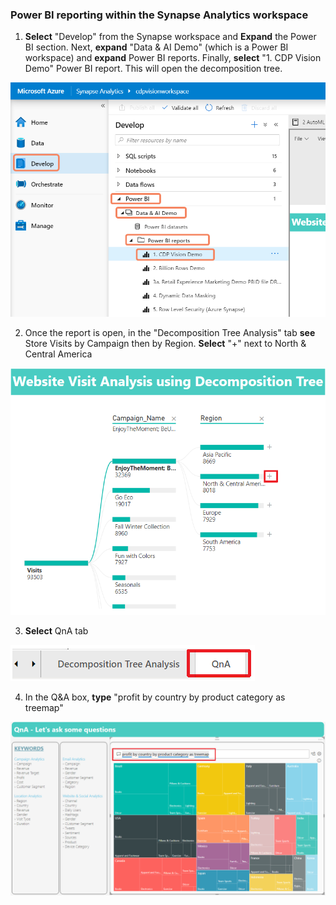 ### Power BI reporting within the Synapse Analytics workspace

1. **Select** "Develop" from the Synapse workspace and **Expand** the Power BI section. Next, **expand** "Data & AI Demo" (which is a Power BI workspace) and **expand** Power BI reports. Finally, **select** "1. CDP Vision Demo" Power BI report. This will open the decomposition tree.

![](../media/2020-04-10_17-27-03.png)

2. Once the report is open, in the "Decomposition Tree Analysis" tab **see** Store Visits by Campaign then by Region. **Select** "+" next to North & Central America 

![](../media/05-56.png)

3. **Select** QnA tab 

![](../media/05-57.png)

4.	In the Q&A box, **type** "profit by country by product category as treemap"

![](../media/05-58.png)